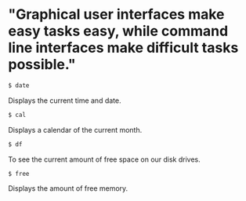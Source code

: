 
# "Graphical user interfaces make easy tasks easy, while command line interfaces make difficult tasks possible."

```sh
$ date
```
Displays the current time and date.

```sh
$ cal
```
Displays a calendar of the current month.

```sh
$ df
```
To see the current amount of free space on our disk drives.

```sh
$ free
```
Displays the amount of free memory.
